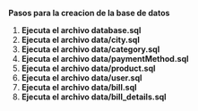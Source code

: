 **Pasos para la creacion de la base de datos**

1. **Ejecuta el archivo database.sql**
2. **Ejecuta el archivo data/city.sql**
3. **Ejecuta el archivo data/category.sql**
4. **Ejecuta el archivo data/paymentMethod.sql**
5. **Ejecuta el archivo data/product.sql**
6. **Ejecuta el archivo data/user.sql**
7. **Ejecuta el archivo data/bill.sql**
8. **Ejecuta el archivo data/bill_details.sql**
